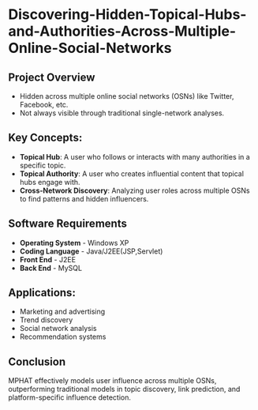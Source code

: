 # Discovering-Hidden-Topical-Hubs-and-Authorities-Across-Multiple-Online-Social-Networks
## Project Overview
- Hidden across multiple online social networks (OSNs) like Twitter, Facebook, etc.
- Not always visible through traditional single-network analyses.
## Key Concepts:
- **Topical Hub**: A user who follows or interacts with many authorities in a specific topic.
- **Topical Authority**: A user who creates influential content that topical hubs engage with.
- **Cross-Network Discovery**: Analyzing user roles across multiple OSNs to find patterns and hidden influencers.
## Software Requirements
- **Operating System** - Windows XP
- **Coding Language** - Java/J2EE(JSP,Servlet)
- **Front End** - J2EE
- **Back End** - MySQL
## Applications:
- Marketing and advertising
- Trend discovery
- Social network analysis
- Recommendation systems
## Conclusion
MPHAT effectively models user influence across multiple OSNs, outperforming traditional models in topic discovery, link prediction, and platform-specific influence detection.



